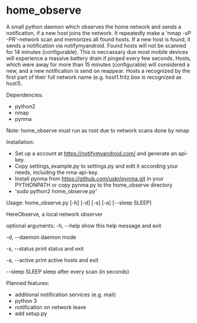 # home_observe
A small python daemon which observes the home network and sends a notification, if a new host joins the network.
It repeatedly make a 'nmap -sP -PR'-network scan and memorizes all found hosts. If a new host is found, it sends
a notification via notifymyandroid. Found hosts will not be scanned for 14 minutes (configurable). This is neccassary
due most mobile devices will experience a massive battery drain if pinged every few seconds. Hosts, which were away
for more than 15 minutes (configurable) will considered a new, and a new notification is send on reappear.
Hosts a recognized by the first part of their full network name (e.g. host1.fritz.box is recognized as host1).


Dependencies:
- python2
- nmap
- pynma

Note: home_observe must run as root due to network scans done by nmap


Installation:

- Set up a account at https://notifymyandroid.com/ and generate an api-key.
- Copy settings_example.py to settings.py and edit it according your needs, including the nma-api-key.
- Install pynma from https://github.com/uskr/pynma.git in your PYTHONPATH or copy pynma.py to the home_observe directory
- 'sudo python2 home_observe.py'


Usage: home_observe.py [-h] [-d] [-s] [-a] [--sleep SLEEP]

HereObserve, a local network observer

optional arguments:
  -h, --help     show this help message and exit
  
  -d, --daemon   daemon mode
  
  -s, --status   print status and exit
  
  -a, --active   print active hosts and exit
  
  --sleep SLEEP  sleep after every scan (in seconds)
  
  
  Planned features:
  - additional notification services (e.g. mail)
  - python 3
  - notification on network leave
  - add setup.py

